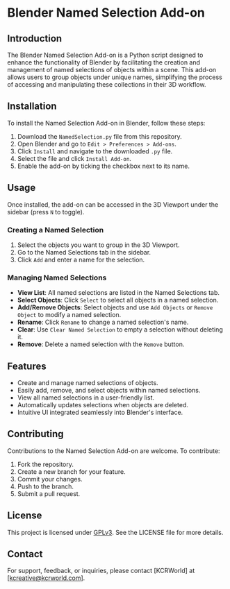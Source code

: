 # Blender Named Selection Add-on

## Introduction
The Blender Named Selection Add-on is a Python script designed to enhance the functionality of Blender by facilitating the creation and management of named selections of objects within a scene. This add-on allows users to group objects under unique names, simplifying the process of accessing and manipulating these collections in their 3D workflow.

## Installation
To install the Named Selection Add-on in Blender, follow these steps:
1. Download the `NamedSelection.py` file from this repository.
2. Open Blender and go to `Edit > Preferences > Add-ons`.
3. Click `Install` and navigate to the downloaded `.py` file.
4. Select the file and click `Install Add-on`.
5. Enable the add-on by ticking the checkbox next to its name.

## Usage
Once installed, the add-on can be accessed in the 3D Viewport under the sidebar (press `N` to toggle). 

### Creating a Named Selection
1. Select the objects you want to group in the 3D Viewport.
2. Go to the Named Selections tab in the sidebar.
3. Click `Add` and enter a name for the selection.

### Managing Named Selections
- **View List**: All named selections are listed in the Named Selections tab.
- **Select Objects**: Click `Select` to select all objects in a named selection.
- **Add/Remove Objects**: Select objects and use `Add Objects` or `Remove Object` to modify a named selection.
- **Rename**: Click `Rename` to change a named selection's name.
- **Clear**: Use `Clear Named Selection` to empty a selection without deleting it.
- **Remove**: Delete a named selection with the `Remove` button.

## Features
- Create and manage named selections of objects.
- Easily add, remove, and select objects within named selections.
- View all named selections in a user-friendly list.
- Automatically updates selections when objects are deleted.
- Intuitive UI integrated seamlessly into Blender's interface.

## Contributing
Contributions to the Named Selection Add-on are welcome. To contribute:
1. Fork the repository.
2. Create a new branch for your feature.
3. Commit your changes.
4. Push to the branch.
5. Submit a pull request.

## License
This project is licensed under [GPLv3](LICENSE). See the LICENSE file for more details.

## Contact
For support, feedback, or inquiries, please contact [KCRWorld] at [kcreative@kcrworld.com].
